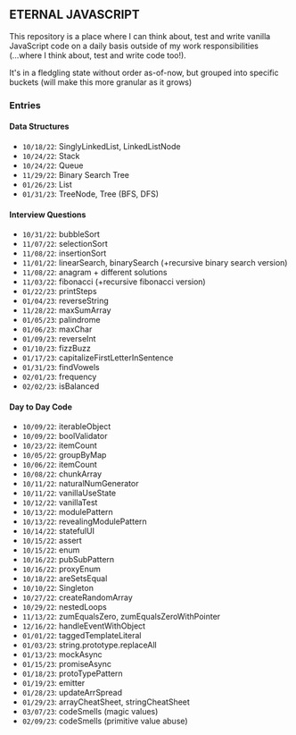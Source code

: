 ## ETERNAL JAVASCRIPT

This repository is a place where I can think about, test and write vanilla JavaScript code on a daily basis outside of my work responsibilities 
(...where I think about, test and write code too!). 

It's in a fledgling state without order as-of-now, but grouped into specific buckets (will make this more granular as it grows)

### Entries

#### Data Structures

* `10/18/22`: SinglyLinkedList, LinkedListNode
* `10/24/22`: Stack
* `10/24/22`: Queue
* `11/29/22`: Binary Search Tree
* `01/26/23`: List
* `01/31/23`: TreeNode, Tree (BFS, DFS)

#### Interview Questions

* `10/31/22`: bubbleSort
* `11/07/22`: selectionSort
* `11/08/22`: insertionSort
* `11/01/22`: linearSearch, binarySearch (+recursive binary search version)
* `11/08/22`: anagram + different solutions
* `11/03/22`: fibonacci (+recursive fibonacci version)
* `01/22/23`: printSteps
* `01/04/23`: reverseString
* `11/28/22`: maxSumArray
* `01/05/23`: palindrome
* `01/06/23`: maxChar
* `01/09/23`: reverseInt
* `01/10/23`: fizzBuzz
* `01/17/23`: capitalizeFirstLetterInSentence
* `01/31/23`: findVowels
* `02/01/23`: frequency
* `02/02/23`: isBalanced

#### Day to Day Code

* `10/09/22`: iterableObject
* `10/09/22`: boolValidator
* `10/23/22`: itemCount
* `10/05/22`: groupByMap
* `10/06/22`: itemCount
* `10/08/22`: chunkArray
* `10/11/22`: naturalNumGenerator
* `10/11/22`: vanillaUseState
* `10/12/22`: vanillaTest
* `10/13/22`: modulePattern
* `10/13/22`: revealingModulePattern
* `10/14/22`: statefulUI
* `10/15/22`: assert
* `10/15/22`: enum
* `10/16/22`: pubSubPattern
* `10/16/22`: proxyEnum
* `10/18/22`: areSetsEqual
* `10/10/22`: Singleton
* `10/27/22`: createRandomArray
* `10/29/22`: nestedLoops
* `11/13/22`: zumEqualsZero, zumEqualsZeroWithPointer
* `12/16/22`: handleEventWithObject
* `01/01/22`: taggedTemplateLiteral
* `01/03/23`: string.prototype.replaceAll
* `01/13/23`: mockAsync
* `01/15/23`: promiseAsync
* `01/18/23`: protoTypePattern
* `01/19/23`: emitter
* `01/28/23`: updateArrSpread
* `01/29/23`: arrayCheatSheet, stringCheatSheet
* `03/07/23`: codeSmells (magic values)
* `02/09/23`: codeSmells (primitive value abuse)
